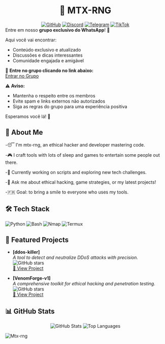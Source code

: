 <div align="center">
  <h1>👾 MTX-RNG</h1
<div align="center">
  <a href="https://github.com/Mtx-rng"><img src="https://img.shields.io/badge/-GitHub-4B0082?style=for-the-badge&logo=github" alt="GitHub"></a>
  <a href="https://discord.gg/iam_king"><img src="https://img.shields.io/badge/-Discord-7289DA?style=for-the-badge&logo=discord" alt="Discord"></a>
  <a href="https://t.me/Therac25k"><img src="https://img.shields.io/badge/-Telegram-0088cc?style=for-the-badge&logo=telegram" alt="Telegram"></a>
  <a href="https://www.tiktok.com/@mrx.rng?_t=ZM-8ynPSvi5klc&_r=1"><img src="https://img.shields.io/badge/-TikTok-000000?style=for-the-badge&logo=tiktok" alt="TikTok"></a>
</div
# 📱 Grupo Exclusivo do WhatsApp

Entre em  nosso **grupo exclusivo do WhatsApp**! 🎉

Aqui você vai encontrar:  
- Conteúdo exclusivo e atualizado  
- Discussões e dicas interessantes  
- Comunidade engajada e amigável  

💬 **Entre no grupo clicando no link abaixo:**  
[Entrar no Grupo](https://chat.whatsapp.com/GuWtafvdAzSAw1tWIzQLHQ)

⚠️ **Aviso:**  
- Mantenha o respeito entre os membros  
- Evite spam e links externos não autorizados  
- Siga as regras do grupo para uma experiência positiva  

Esperamos você lá! 🚀


## 🌌 About Me
-😴 I'm mtx-rng, an ethical hacker and developer mastering code.

-🎮 I craft tools with lots of sleep and games to entertain some people out there.

-🌟 Currently working on scripts and exploring new tech challenges.

-💬 Ask me about ethical hacking, game strategies, or my latest projects!

-🇫🇷 Goal: to bring a smile to everyone who uses my tools.

## 🛠️ Tech Stack
<p>
  <img src="https://img.shields.io/badge/-Python-4B0082?style=flat-square&logo=python" alt="Python" />
  <img src="https://img.shields.io/badge/-Bash-4B0082?style=flat-square&logo=gnu-bash" alt="Bash" />
  <img src="https://img.shields.io/badge/-Nmap-4B0082?style=flat-square&logo=nmap" alt="Nmap" />
  <img src="https://img.shields.io/badge/-Termux-4B0082?style=flat-square&logo=android" alt="Termux" />
</p>

## 🚀 Featured Projects
- **[ddos-killer]**  
  _A tool to detect and neutralize DDoS attacks with precision._  
  ![GitHub stars](https://img.shields.io/github/stars/Mtx-rng/ddos-killer?color=A100A1&style=flat-square)  
  [🔗 View Project](https://github.com/Mtx-rng/ddos-killer)

- **[VenomForge-v1]**  
  _A comprehensive toolkit for ethical hacking and penetration testing._  
  ![GitHub stars](https://img.shields.io/github/stars/Mtx-rng/VenomForge-v1?color=A100A1&style=flat-square)  
  [🔗 View Project](https://github.com/Mtx-rng/VenomForge-v1)

## 📊 GitHub Stats
<p align="center">
  <img src="https://github-readme-stats.vercel.app/api?username=Mtx-rng&show_icons=true&theme=radical&hide_border=true&bg_color=1A1B27&title_color=A100A1&icon_color=A100A1&text_color=FFFFFF" alt="GitHub Stats" />
  <img src="https://github-readme-stats.vercel.app/api/top-langs/?username=Mtx-rng&layout=compact&theme=radical&hide_border=true&bg_color=1A1B27&title_color=A100A1&text_color=FFFFFF" alt="Top Languages" />
</p>

<img src="https://komarev.com/ghpvc/?username=Mtx-rng&label=souls+that+were+lost%20here&color=9d4edd&style=flat" alt="Mtx-rng" />


